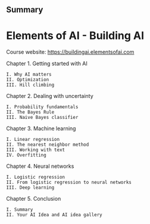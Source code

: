 ## Summary
# Elements of AI - Building AI

Course website: https://buildingai.elementsofai.com

Chapter 1. Getting started with AI
    
    I. Why AI matters
    II. Optimization
    III. Hill climbing

Chapter 2. Dealing with uncertainty

    I. Probability fundamentals
    II. The Bayes Rule
    III. Naive Bayes classifier

Chapter 3. Machine learning

    I. Linear regression
    II. The nearest neighbor method
    III. Working with text
    IV. Overfitting
    
Chapter 4. Neural networks

    I. Logistic regression
    II. From logistic regression to neural networks
    III. Deep learning
    
Chapter 5. Conclusion

    I. Summary
    II. Your AI Idea and AI idea gallery
